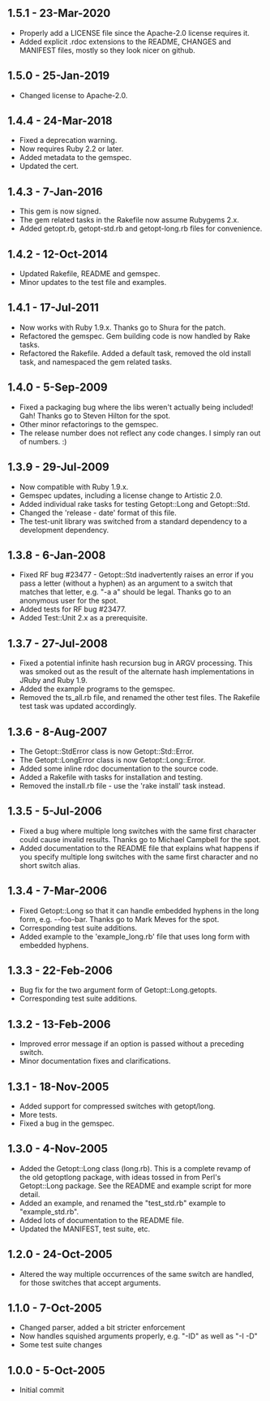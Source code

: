 ## 1.5.1 - 23-Mar-2020
* Properly add a LICENSE file since the Apache-2.0 license requires it.
* Added explicit .rdoc extensions to the README, CHANGES and MANIFEST files,
  mostly so they look nicer on github.

## 1.5.0 - 25-Jan-2019
* Changed license to Apache-2.0.

## 1.4.4 - 24-Mar-2018
* Fixed a deprecation warning.
* Now requires Ruby 2.2 or later.
* Added metadata to the gemspec.
* Updated the cert.

## 1.4.3 - 7-Jan-2016
* This gem is now signed.
* The gem related tasks in the Rakefile now assume Rubygems 2.x.
* Added getopt.rb, getopt-std.rb and getopt-long.rb files for convenience.

## 1.4.2 - 12-Oct-2014
* Updated Rakefile, README and gemspec.
* Minor updates to the test file and examples.

## 1.4.1 - 17-Jul-2011
* Now works with Ruby 1.9.x. Thanks go to Shura for the patch.
* Refactored the gemspec. Gem building code is now handled by Rake tasks.
* Refactored the Rakefile. Added a default task, removed the old install
  task, and namespaced the gem related tasks.

## 1.4.0 - 5-Sep-2009
* Fixed a packaging bug where the libs weren't actually being included! Gah!
  Thanks go to Steven Hilton for the spot.
* Other minor refactorings to the gemspec.
* The release number does not reflect any code changes. I simply ran out
  of numbers. :)

## 1.3.9 - 29-Jul-2009
* Now compatible with Ruby 1.9.x.
* Gemspec updates, including a license change to Artistic 2.0.
* Added individual rake tasks for testing Getopt::Long and Getopt::Std.
* Changed the 'release - date' format of this file.
* The test-unit library was switched from a standard dependency to a
  development dependency.

## 1.3.8 - 6-Jan-2008
* Fixed RF bug #23477 - Getopt::Std inadvertently raises an error if you
  pass a letter (without a hyphen) as an argument to a switch that matches
  that letter, e.g. "-a a" should be legal. Thanks go to an anonymous user
  for the spot.
* Added tests for RF bug #23477.
* Added Test::Unit 2.x as a prerequisite.

## 1.3.7 - 27-Jul-2008
* Fixed a potential infinite hash recursion bug in ARGV processing. This
  was smoked out as the result of the alternate hash implementations in
  JRuby and Ruby 1.9.
* Added the example programs to the gemspec.
* Removed the ts_all.rb file, and renamed the other test files. The Rakefile
  test task was updated accordingly.

## 1.3.6 - 8-Aug-2007
* The Getopt::StdError class is now Getopt::Std::Error.
* The Getopt::LongError class is now Getopt::Long::Error.
* Added some inline rdoc documentation to the source code.
* Added a Rakefile with tasks for installation and testing.
* Removed the install.rb file - use the 'rake install' task instead.

## 1.3.5 - 5-Jul-2006
* Fixed a bug where multiple long switches with the same first character
  could cause invalid results.  Thanks go to Michael Campbell for the spot.
* Added documentation to the README file that explains what happens if you
  specify multiple long switches with the same first character and no short
  switch alias.

## 1.3.4 - 7-Mar-2006
* Fixed Getopt::Long so that it can handle embedded hyphens in the long
  form, e.g. --foo-bar.  Thanks go to Mark Meves for the spot.
* Corresponding test suite additions.
* Added example to the 'example_long.rb' file that uses long form with
  embedded hyphens.

## 1.3.3 - 22-Feb-2006
* Bug fix for the two argument form of Getopt::Long.getopts.
* Corresponding test suite additions.

## 1.3.2 - 13-Feb-2006
* Improved error message if an option is passed without a preceding switch.
* Minor documentation fixes and clarifications.

## 1.3.1 - 18-Nov-2005
* Added support for compressed switches with getopt/long.
* More tests.
* Fixed a bug in the gemspec.

## 1.3.0 - 4-Nov-2005
* Added the Getopt::Long class (long.rb). This is a complete revamp of the
  old getoptlong package, with ideas tossed in from Perl's Getopt::Long
  package. See the README and example script for more detail.
* Added an example, and renamed the "test_std.rb" example to "example_std.rb".
* Added lots of documentation to the README file.
* Updated the MANIFEST, test suite, etc.

## 1.2.0 - 24-Oct-2005
* Altered the way multiple occurrences of the same switch are handled, for
  those switches that accept arguments.

## 1.1.0 - 7-Oct-2005
* Changed parser, added a bit stricter enforcement
* Now handles squished arguments properly, e.g. "-ID" as well as "-I -D"
* Some test suite changes

## 1.0.0 - 5-Oct-2005
* Initial commit
